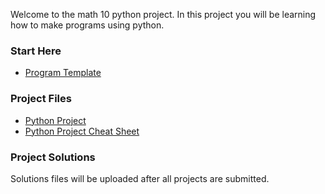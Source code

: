 Welcome to the math 10 python project. In this project you will be learning how to make programs using python. 

### Start Here 
* <a href="https://mrfanning.github.io/Math10/ProjectPython/ProjectStudents.pdf"> Program Template </a> 

### Project Files
* <a href="https://mrfanning.github.io/Math10/ProjectPython/ProjectStudents.pdf"> Python Project </a> 
* <a href="https://mrfanning.github.io/Math10/ProjectPython/CheatSheet.pdf"> Python Project Cheat Sheet </a> 

### Project Solutions
Solutions files will be uploaded after all projects are submitted. 




